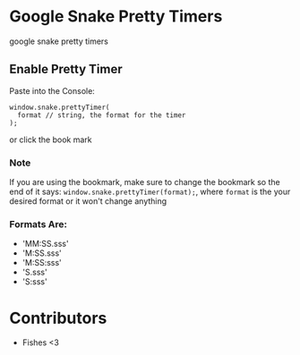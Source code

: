 # Google Snake Pretty Timers
google snake pretty timers


## Enable Pretty Timer
Paste into the Console:
```
window.snake.prettyTimer(
  format // string, the format for the timer
);
```
or click the book mark

### Note
If you are using the bookmark, make sure to change the bookmark so the end of it says:
`window.snake.prettyTimer(format);`,
where `format` is the your desired format
or it won't change anything

### Formats Are:
- 'MM:SS.sss'
- 'M:SS.sss'
- 'M:SS:sss'
- 'S.sss'
- 'S:sss'

# Contributors
* Fishes <3
